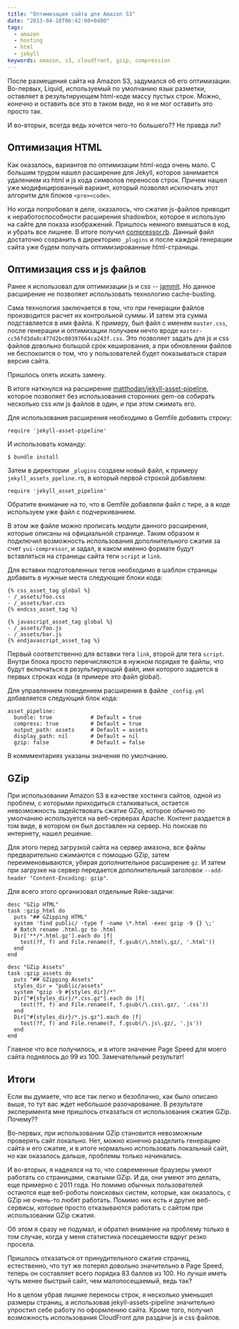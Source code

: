 ```yaml
---
title: "Оптимизация сайта для Amazon S3"
date: "2013-04-18T06:42:00+0400"
tags:
  - amazon
  - hosting
  - html
  - jekyll
keywords: amazon, s3, cloudfront, gzip, compression
---
```

После размещения сайта на Amazon S3, задумался об его оптимизации. Во-первых, Liquid, используемый по умолчанию язык разметки, оставляет в результирующем html-коде массу пустых строк. Можно, конечно и оставить все это в таком виде, но я не мог оставить это просто так.

И во-вторых, всегда ведь хочется чего-то большего?? Не правда ли?

## Оптимизация HTML

Как оказалось, вариантов по оптимизации html-кода очень мало. С большим трудом нашел расширение для Jekyll, которое занимается удалением из html и js кода символов переносов строк. Причем нашел уже модифицированный вариант, который позволял исключать этот алгоритм для блоков `<pre><code>`.

Но когда попробовал в деле, оказалось, что сжатие js-файлов приводит к неработоспособности расширения shadowbox, которое я использую на сайте для показа изображений. Пришлось немного вмешаться в код, и убрать все лишнее. В итоге получил [compressor.rb](https://gist.github.com/Juev/5381968 "compressor.rb"). Данный файл достаточно сохранить в директорию `_plugins` и после каждой генерации сайта уже будем получать оптимизированные html-страницы.

## Оптимизация css и js файлов

Ранее я использовал для оптимизации js и css -- [jammit](/2011/06/22/soft-web-design/ "Программы для веб-дизайна"). Но данное расширение не позволяет использовать технологию cache-busting.

Сама технология заключается в том, что при генерации файлов производится расчет их контрольной суммы. И затем эта сумма подставляется в имя файла. К примеру, был файл с именем `master.css`, после генерации и оптимизации получаем нечто вроде `master-cc56fd3da8c477d2bc00397664ca243f.css`. Это позволяет задать для js и css файлов довольно большой срок кеширования, а при обновлении файлов не беспокоится о том, что у пользователей будет показываться старая версия сайта.

Пришлось опять искать замену.

В итоге наткнулся на расширение [matthodan/jekyll-asset-pipeline](https://github.com/matthodan/jekyll-asset-pipeline "Github: jekyll-asset-pipeline"), которое позволяет без использования сторонних gem-ов собирать несколько css или js файлов в один, и при этом сжимать его.

Для использования расширения необходимо в Gemfile добавить строку:

    require 'jekyll-asset-pipeline'

И использовать команду:

    $ bundle install

Затем в директории `_plugins` создаем новый файл, к примеру `jekyll_assets_ppeline.rb`, в который первой строкой добавляем:

    require 'jekyll_asset_pipeline'

Обратите внимание на то, что в Gemfile добавляли файл с тире, а в коде используем уже файл с подчеркиванием.

В этом же файле можно прописать модули данного расширения, которые описаны на официальной странице. Таким образом я подключил возможность использования дополнительного сжатия за счет `yui-compressor`, и задал, в каком именно формате будут вставляться на страницы сайта теги `script` и `link`.

Для вставки подготовленных тегов необходимо в шаблон страницы добавить в нужные места следующие блоки кода:

    {% css_asset_tag global %}
    - /_assets/foo.css
    - /_assets/bar.css
    {% endcss_asset_tag %}

    {% javascript_asset_tag global %}
    - /_assets/foo.js
    - /_assets/bar.js
    {% endjavascript_asset_tag %}

Первый соответственно для вставки тега `link`, второй для тега `script`. Внутри блока просто перечисляются в нужном порядке те файлы, что будут включаться в результирующий файл, имя которого задается в первых строках кода (в примере это файл global).

Для управлением поведением расширения в файле `_config.yml` добавляется следующий блок кода:

    asset_pipeline:
      bundle: true            # Default = true
      compress: true          # Default = true
      output_path: assets     # Default = assets
      display_path: nil       # Default = nil
      gzip: false             # Default = false

В коммментариях указаны значения по умолчанию.

## GZip

При использовании Amazon S3 в качестве хостинга сайтов, одной из проблем, с которыми приходиться сталкиваться, остается невозможность задействовать сжатие GZip, которое обычно по умолчанию используется на веб-серверах Apache. Контент раздается в том виде, в котором он был доставлен на сервер. Но поискав по интернету, нашел решение.

Для этого перед загрузкой сайта на сервер амазона, все файлы предварительно сжимаются с помощью GZip, затем переименовываются, убирая дополнительное расширение `gz`. И затем при загрузке на сервер передается дополнительный заголовок `--add-header "Content-Encoding: gzip"`.

Для всего этого организовал отдельные Rake-задачи:

    desc "GZip HTML"
    task :gzip_html do
      puts "## GZipping HTML"
      system 'find public/ -type f -name \*.html -exec gzip -9 {} \;'
      # Batch rename .html.gz to .html
      Dir['**/*.html.gz'].each do |f|
        test(?f, f) and File.rename(f, f.gsub(/\.html\.gz/, '.html'))
      end
    end

    desc "GZip Assets"
    task :gzip_assets do
      puts "## GZipping Assets"
      styles_dir = "public/assets"
      system "gzip -9 #{styles_dir}/*"
      Dir["#{styles_dir}/*.css.gz"].each do |f|
        test(?f, f) and File.rename(f, f.gsub(/\.css\.gz/, '.css'))
      end
      Dir["#{styles_dir}/*.js.gz"].each do |f|
        test(?f, f) and File.rename(f, f.gsub(/\.js\.gz/, '.js'))
      end
    end

Главное что все получилось, и в итоге значение Page Speed для моего сайта поднялось до 99 из 100. Замечательный результат!

## Итоги

Если вы думаете, что все так легко и безоблачно, как было описано выше, то тут вас ждет небольшое разочарование. В результате эксперимента мне пришлось отказаться от использования сжатия GZip. Почему??

Во-первых, при использовании GZip становится невозможным проверять сайт локально. Нет, можно конечно разделить генерацию сайта и его сжатие, и в итоге нормально использовать локальный сайт, но как оказалось дальше, проблемы только начинались.

И во-вторых, я надеялся на то, что современные браузеры умеют работать со страницами, сжатыми GZip. И да, они умеют это делать, еще примерно с 2011 года. Но помимо обычных пользователей остаются еще веб-роботы поисковых систем, которые, как оказалось, с GZip не очень-то любят работать. Помимо них есть и другие веб-сервисы, которые просто отказываются работать с сайтом при использовании GZip сжатия.

Об этом я сразу не подумал, и обратил внимание на проблему только в том случае, когда у меня статистика посещаемости вдруг резко просела.

Пришлось отказаться от принудительного сжатия страниц, естественно, что тут же потерял довольно значительно в Page Speed, теперь он составляет всего порядка 83 баллов из 100. Но лучше иметь чуть менее быстрый сайт, чем малопосещаемый, ведь так?

Но в целом убрав лишние переносы строк, я несколько уменьшил размеры страниц, а использовав jekyll-assets-pipeline значительно упростил себе работу по оформлению сайта. Кроме того, получил возможность использования CloudFront для раздачи js и css файлов.
